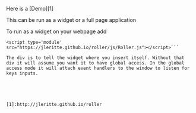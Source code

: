 Here is a [Demo][1]

This can be run as a widget or a full page application

To run as a widget on your webpage add
```<div class="rollContain" style='width: 500px; height: 500px'></div>
<script type='module' src="https://jleritte.github.io/roller/js/Roller.js"></script>```

The div is to tell the widget where you insert itself. Without that div it will assume you want it to have global access. In the global access mode it will attach event handlers to the window to listen for keys inputs.





[1]:http://jleritte.github.io/roller
